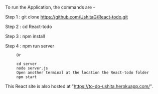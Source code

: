 To run the Application, the commands are -

Step 1 : git clone https://github.com/UshitaG/React-todo.git

Step 2 : cd React-todo

Step 3 : npm install

Step 4 : npm run server

         Or

         cd server
         node server.js
         Open another terminal at the location the React-todo folder
         npm start

This React site is also hosted at "https://to-do-ushita.herokuapp.com/".
